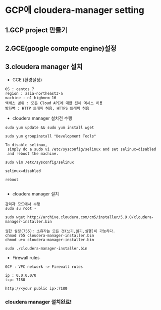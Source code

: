 # GCP에 cloudera-manager setting

## 1.GCP project 만들기
## 2.GCE(google compute engine)설정
## 3.cloudera manager 설치

- GCE (환경설정)

```
OS : centos 7
region : asia-northeast3-a
machine : n1-highmem-16
엑세스 범위 : 모든 Cloud API에 대한 전체 엑세스 허용
방화벽 : HTTP 트래픽 허용, HTTPS 트래픽 허용
```

- cloudera manager 설치전 수행

```
sudo yum update && sudo yum install wget

sudo yum groupinstall "Development Tools"

To disable selinux,
 simply do a sudo vi /etc/sysconfig/selinux and set selinux=disabled 
 and reboot the machine.

sudo vim /etc/sysconfig/selinux

selinux=disabled

reboot


```


- cloudera manager 설치

```
관리자 모드에서 수행
sudo su root -

sudo wget http://archive.cloudera.com/cm5/installer/5.9.0/cloudera-manager-installer.bin

권한 설정(755): 소유자는 모든 것(쓰기,읽기,실행)이 가능하다.
chmod 755 cloudera-manager-installer.bin
chmod u+x cloudera-manager-installer.bin

sudo ./cloudera-manager-installer.bin

```

- Firewall rules

```
GCP : VPC network -> Firewall rules

ip : 0.0.0.0/0
tcp: 7180

http://<your public ip>:7180

```

### cloudera manager 설치완료!